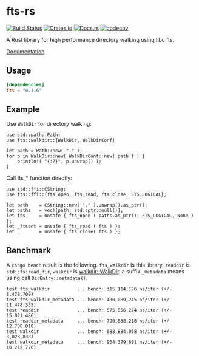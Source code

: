 # fts-rs

[![Build Status](https://travis-ci.org/dalance/fts-rs.svg?branch=master)](https://travis-ci.org/dalance/fts-rs)
[![Crates.io](https://img.shields.io/crates/v/fts.svg)](https://crates.io/crates/fts)
[![Docs.rs](https://docs.rs/fts/badge.svg)](https://docs.rs/fts)
[![codecov](https://codecov.io/gh/dalance/fts-rs/branch/master/graph/badge.svg)](https://codecov.io/gh/dalance/fts-rs)

A Rust library for high performance directory walking using libc fts.

[Documentation](https://docs.rs/fts-rs)

## Usage

```Cargo.toml
[dependencies]
fts = "0.1.6"
```

## Example

Use `WalkDir` for directory walking:

```rust,no_run
use std::path::Path;
use fts::walkdir::{WalkDir, WalkDirConf}

let path = Path::new( "." );
for p in WalkDir::new( WalkDirConf::new( path ) ) {
    println!( "{:?}", p.unwrap() );
}
```

Call fts_* function directly:

```rust,no_run
use std::ffi::CString;
use fts::ffi::{fts_open, fts_read, fts_close, FTS_LOGICAL};

let path    = CString::new( "." ).unwrap().as_ptr();
let paths   = vec![path, std::ptr::null()];
let fts     = unsafe { fts_open ( paths.as_ptr(), FTS_LOGICAL, None ) };
let _ftsent = unsafe { fts_read ( fts ) };
let _       = unsafe { fts_close( fts ) };
```

## Benchmark

A `cargo bench` result is the following.
`fts_walkdir` is this library, `readdir` is `std::fs:read_dir`, `walkdir` is [walkdir::WalkDir](https://github.com/BurntSushi/walkdir).
a suffix `_metadata` means using call `DirEntry::metadata()`.

```
test fts_walkdir          ... bench: 315,114,126 ns/iter (+/- 8,478,709)
test fts_walkdir_metadata ... bench: 480,089,245 ns/iter (+/- 11,478,335)
test readdir              ... bench: 575,856,224 ns/iter (+/- 15,021,486)
test readdir_metadata     ... bench: 790,838,218 ns/iter (+/- 12,780,010)
test walkdir              ... bench: 688,884,058 ns/iter (+/- 8,023,838)
test walkdir_metadata     ... bench: 904,379,691 ns/iter (+/- 10,212,776)
```
